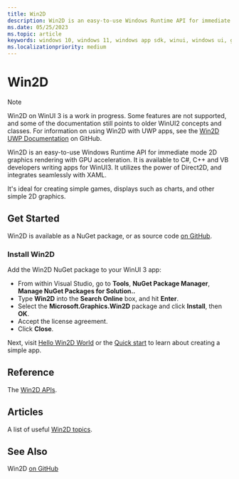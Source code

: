 ```yaml
---
title: Win2D
description: Win2D is an easy-to-use Windows Runtime API for immediate mode 2D graphics rendering with GPU acceleration.
ms.date: 05/25/2023
ms.topic: article
keywords: windows 10, windows 11, windows app sdk, winui, windows ui, graphics, games
ms.localizationpriority: medium
---
```


# Win2D

> [!NOTE]
> Win2D on WinUI 3 is a work in progress. Some features are not supported, and some of the documentation still points to older WinUI2 concepts and classes. For information on using Win2D with UWP apps, see the [Win2D UWP Documentation](https://microsoft.github.io/Win2D/WinUI2/html/Introduction.htm) on GitHub.

Win2D is an easy-to-use Windows Runtime API for immediate mode 2D graphics rendering with GPU acceleration. It is available to C#, C++ and VB developers writing apps for WinUI3. It utilizes the power of Direct2D, and integrates seamlessly with XAML.

It's ideal for creating simple games, displays such as charts, and other simple 2D graphics.

## Get Started

Win2D is available as a NuGet package, or as source code [on GitHub](https://github.com/microsoft/Win2D).

### Install Win2D

Add the Win2D NuGet package to your WinUI 3 app:

* From within Visual Studio, go to **Tools**, **NuGet Package Manager**, **Manage NuGet Packages for Solution..**
* Type **Win2D** into the **Search Online** box, and hit **Enter**.
* Select the **Microsoft.Graphics.Win2D** package and click **Install**, then **OK**.
* Accept the license agreement.
* Click **Close**.

Next, visit [Hello Win2D World](hellowin2dworld.md) or the [Quick start](https://microsoft.github.io/Win2D/WinUI3/html/QuickStart.htm) to learn about creating a simple app.

## Reference

The [Win2D APIs](https://microsoft.github.io/Win2D/WinUI3/html/APIReference.htm).

## Articles

A list of useful [Win2D topics](https://microsoft.github.io/Win2D/WinUI3/html/Articles.htm).

## See Also

Win2D [on GitHub](https://github.com/microsoft/Win2D)